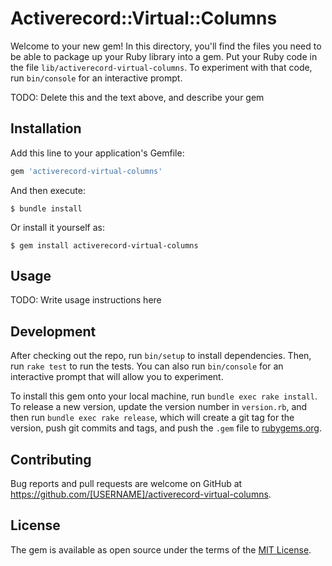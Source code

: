 # Activerecord::Virtual::Columns

Welcome to your new gem! In this directory, you'll find the files you need to be able to package up your Ruby library into a gem. Put your Ruby code in the file `lib/activerecord-virtual-columns`. To experiment with that code, run `bin/console` for an interactive prompt.

TODO: Delete this and the text above, and describe your gem

## Installation

Add this line to your application's Gemfile:

```ruby
gem 'activerecord-virtual-columns'
```

And then execute:

    $ bundle install

Or install it yourself as:

    $ gem install activerecord-virtual-columns

## Usage

TODO: Write usage instructions here

## Development

After checking out the repo, run `bin/setup` to install dependencies. Then, run `rake test` to run the tests. You can also run `bin/console` for an interactive prompt that will allow you to experiment.

To install this gem onto your local machine, run `bundle exec rake install`. To release a new version, update the version number in `version.rb`, and then run `bundle exec rake release`, which will create a git tag for the version, push git commits and tags, and push the `.gem` file to [rubygems.org](https://rubygems.org).

## Contributing

Bug reports and pull requests are welcome on GitHub at https://github.com/[USERNAME]/activerecord-virtual-columns.


## License

The gem is available as open source under the terms of the [MIT License](https://opensource.org/licenses/MIT).

